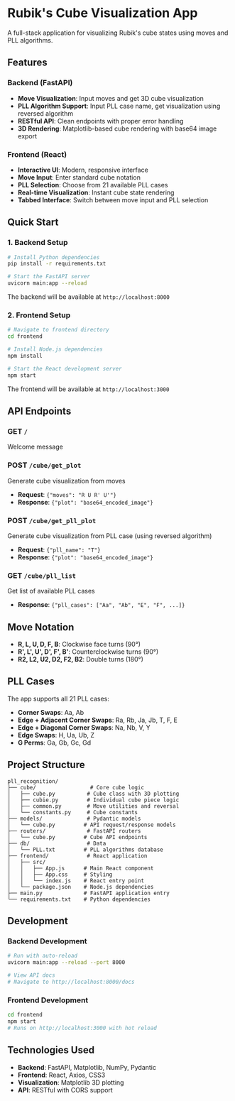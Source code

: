 # Rubik's Cube Visualization App

A full-stack application for visualizing Rubik's cube states using moves and PLL algorithms.

## Features

### Backend (FastAPI)
- **Move Visualization**: Input moves and get 3D cube visualization
- **PLL Algorithm Support**: Input PLL case name, get visualization using reversed algorithm  
- **RESTful API**: Clean endpoints with proper error handling
- **3D Rendering**: Matplotlib-based cube rendering with base64 image export

### Frontend (React)
- **Interactive UI**: Modern, responsive interface
- **Move Input**: Enter standard cube notation
- **PLL Selection**: Choose from 21 available PLL cases
- **Real-time Visualization**: Instant cube state rendering
- **Tabbed Interface**: Switch between move input and PLL selection

## Quick Start

### 1. Backend Setup

```bash
# Install Python dependencies
pip install -r requirements.txt

# Start the FastAPI server
uvicorn main:app --reload
```

The backend will be available at `http://localhost:8000`

### 2. Frontend Setup

```bash
# Navigate to frontend directory
cd frontend

# Install Node.js dependencies
npm install

# Start the React development server
npm start
```

The frontend will be available at `http://localhost:3000`

## API Endpoints

### GET `/`
Welcome message

### POST `/cube/get_plot`
Generate cube visualization from moves
- **Request**: `{"moves": "R U R' U'"}`
- **Response**: `{"plot": "base64_encoded_image"}`

### POST `/cube/get_pll_plot`  
Generate cube visualization from PLL case (using reversed algorithm)
- **Request**: `{"pll_name": "T"}`
- **Response**: `{"plot": "base64_encoded_image"}`

### GET `/cube/pll_list`
Get list of available PLL cases
- **Response**: `{"pll_cases": ["Aa", "Ab", "E", "F", ...]}`

## Move Notation

- **R, L, U, D, F, B**: Clockwise face turns (90°)
- **R', L', U', D', F', B'**: Counterclockwise turns (90°)
- **R2, L2, U2, D2, F2, B2**: Double turns (180°)

## PLL Cases

The app supports all 21 PLL cases:
- **Corner Swaps**: Aa, Ab
- **Edge + Adjacent Corner Swaps**: Ra, Rb, Ja, Jb, T, F, E
- **Edge + Diagonal Corner Swaps**: Na, Nb, V, Y
- **Edge Swaps**: H, Ua, Ub, Z
- **G Perms**: Ga, Gb, Gc, Gd

## Project Structure

```
pll_recognition/
├── cube/                 # Core cube logic
│   ├── cube.py          # Cube class with 3D plotting
│   ├── cubie.py         # Individual cube piece logic
│   ├── common.py        # Move utilities and reversal
│   └── constants.py     # Cube constants
├── models/              # Pydantic models
│   └── cube.py         # API request/response models
├── routers/             # FastAPI routers
│   └── cube.py         # Cube API endpoints
├── db/                  # Data
│   └── PLL.txt         # PLL algorithms database
├── frontend/            # React application
│   ├── src/
│   │   ├── App.js      # Main React component
│   │   ├── App.css     # Styling
│   │   └── index.js    # React entry point
│   └── package.json    # Node.js dependencies
├── main.py             # FastAPI application entry
└── requirements.txt    # Python dependencies
```

## Development

### Backend Development
```bash
# Run with auto-reload
uvicorn main:app --reload --port 8000

# View API docs
# Navigate to http://localhost:8000/docs
```

### Frontend Development
```bash
cd frontend
npm start
# Runs on http://localhost:3000 with hot reload
```

## Technologies Used

- **Backend**: FastAPI, Matplotlib, NumPy, Pydantic
- **Frontend**: React, Axios, CSS3
- **Visualization**: Matplotlib 3D plotting
- **API**: RESTful with CORS support
